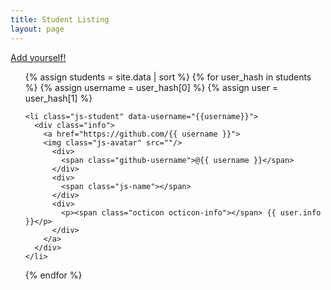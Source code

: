 ```yaml
---
title: Student Listing
layout: page
---
```


[Add yourself!](https://github.com/remi-daigle/2016-04-15-UCSB/tree/gh-pages/_data#introduce-yourself)

<!-- based on http://git.io/vvroy -->
<ul>
  {% assign students = site.data | sort %}
  {% for user_hash in students %}
    {% assign username = user_hash[0] %}
    {% assign user = user_hash[1] %}

    <li class="js-student" data-username="{{username}}">
      <div class="info">
        <a href="https://github.com/{{ username }}">
        <img class="js-avatar" src=""/>
          <div>
            <span class="github-username">@{{ username }}</span>
          </div>
          <div>
            <span class="js-name"></span>
          </div>
          <div>
            <p><span class="octicon octicon-info"></span> {{ user.info }}</p>
          </div>
        </a>
      </div>
    </li>
  {% endfor %}
</ul>
